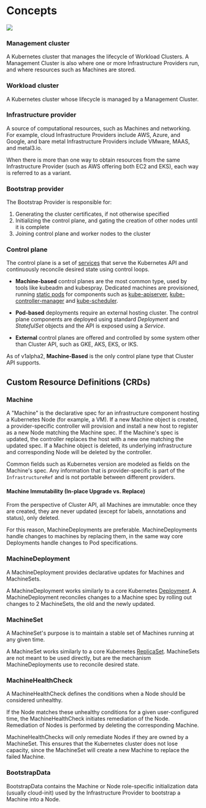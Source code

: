 # Concepts

![](../images/management-cluster.svg)


### Management cluster

A Kubernetes cluster that manages the lifecycle of Workload Clusters. A Management Cluster is also where one or more Infrastructure Providers run, and where resources such as Machines are stored.

### Workload cluster

A Kubernetes cluster whose lifecycle is managed by a Management Cluster.

### Infrastructure provider

A source of computational resources, such as Machines and networking. For example, cloud Infrastructure Providers include AWS, Azure, and Google, and bare metal Infrastructure Providers include VMware, MAAS, and metal3.io.

When there is more than one way to obtain resources from the same Infrastructure Provider (such as AWS offering both EC2 and EKS), each way is referred to as a variant.

### Bootstrap provider

The Bootstrap Provider is responsible for:

1. Generating the cluster certificates, if not otherwise specified
1. Initializing the control plane, and gating the creation of other nodes until it is complete
1. Joining control plane and worker nodes to the cluster

### Control plane

The control plane is a set of [services](https://kubernetes.io/docs/concepts/#kubernetes-control-plane) that serve the Kubernetes API and continuously reconcile desired state using control loops.

* __Machine-based__ control planes are the most common type, used by tools like kubeadm and kubespray. Dedicated machines are provisioned, running [static pods](https://kubernetes.io/docs/tasks/configure-pod-container/static-pod/) for components such as [kube-apiserver](https://kubernetes.io/docs/admin/kube-apiserver/), [kube-controller-manager](https://kubernetes.io/docs/admin/kube-controller-manager/) and [kube-scheduler](https://kubernetes.io/docs/admin/kube-scheduler/).

* __Pod-based__ deployments require an external hosting cluster. The control plane components are deployed using standard *Deployment* and *StatefulSet* objects and the API is exposed using a *Service*.

* __External__ control planes are offered and controlled by some system other than Cluster API, such as GKE, AKS, EKS, or IKS.

As of v1alpha2, __Machine-Based__ is the only control plane type that Cluster API supports.

## Custom Resource Definitions (CRDs)

### Machine

A "Machine" is the declarative spec for an infrastructure component hosting a Kubernetes Node (for example, a VM). If a new Machine object is created, a provider-specific controller will provision and install a new host to register as a new Node matching the Machine spec. If the Machine's spec is updated, the controller replaces the host with a new one matching the updated spec. If a Machine object is deleted, its underlying infrastructure and corresponding Node will be deleted by the controller.

Common fields such as Kubernetes version are modeled as fields on the Machine's spec. Any information that is provider-specific is part of the `InfrastructureRef` and is not portable between different providers.

#### Machine Immutability (In-place Upgrade vs. Replace)

From the perspective of Cluster API, all Machines are immutable: once they are created, they are never updated (except for labels, annotations and status), only deleted.

For this reason, MachineDeployments are preferable. MachineDeployments handle changes to machines by replacing them, in the same way core Deployments handle changes to Pod specifications.

### MachineDeployment

A MachineDeployment provides declarative updates for Machines and MachineSets.

A MachineDeployment works similarly to a core Kubernetes [Deployment](https://kubernetes.io/docs/concepts/workloads/controllers/deployment/). A MachineDeployment reconciles changes to a Machine spec by rolling out changes to 2 MachineSets, the old and the newly updated.

### MachineSet

A MachineSet's purpose is to maintain a stable set of Machines running at any given time.

A MachineSet works similarly to a core Kubernetes [ReplicaSet](https://kubernetes.io/docs/concepts/workloads/controllers/replicaset/). MachineSets are not meant to be used directly, but are the mechanism MachineDeployments use to reconcile desired state.

### MachineHealthCheck

A MachineHealthCheck defines the conditions when a Node should be considered unhealthy.

If the Node matches these unhealthy conditions for a given user-configured time, the MachineHealthCheck initiates remediation of the Node. Remediation of Nodes is performed by deleting the corresponding Machine.

MachineHealthChecks will only remediate Nodes if they are owned by a MachineSet. This ensures that the Kubernetes cluster does not lose capacity, since the MachineSet will create a new Machine to replace the failed Machine.

### BootstrapData

BootstrapData contains the Machine or Node role-specific initialization data (usually cloud-init) used by the Infrastructure Provider to bootstrap a Machine into a Node.

<!--TODO-->
